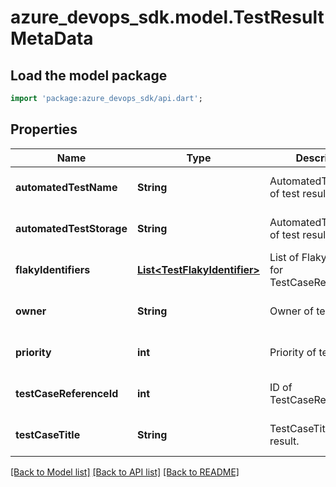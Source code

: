 # azure_devops_sdk.model.TestResultMetaData

## Load the model package
```dart
import 'package:azure_devops_sdk/api.dart';
```

## Properties
Name | Type | Description | Notes
------------ | ------------- | ------------- | -------------
**automatedTestName** | **String** | AutomatedTestName of test result. | [optional] [default to null]
**automatedTestStorage** | **String** | AutomatedTestStorage of test result. | [optional] [default to null]
**flakyIdentifiers** | [**List&lt;TestFlakyIdentifier&gt;**](TestFlakyIdentifier.md) | List of Flaky Identifier for TestCaseReferenceId | [optional] [default to []]
**owner** | **String** | Owner of test result. | [optional] [default to null]
**priority** | **int** | Priority of test result. | [optional] [default to null]
**testCaseReferenceId** | **int** | ID of TestCaseReference. | [optional] [default to null]
**testCaseTitle** | **String** | TestCaseTitle of test result. | [optional] [default to null]

[[Back to Model list]](../README.md#documentation-for-models) [[Back to API list]](../README.md#documentation-for-api-endpoints) [[Back to README]](../README.md)


